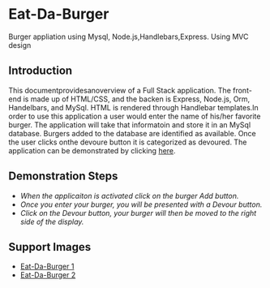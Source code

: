 # Eat-Da-Burger
Burger appliation using Mysql, Node.js,Handlebars,Express. Using MVC design
## Introduction 
  This documentprovidesanoverview of a Full Stack application. The front-end is made up of HTML/CSS, and the backen is Express,   Node.js, Orm, Handelbars, and MySql. HTML is rendered through Handlebar templates.In order to use this application a user would enter the name of his/her favorite burger. The application will take that informatoin and store it in an MySql database. Burgers added to the database are identified as available. Once the user clicks onthe devoure button it is categorized as devoured. The application can be demonstrated by clicking [here](https://fathomless-reaches-86926.herokuapp.com).

## Demonstration Steps
- *When the applicaiton is activated click on the burger Add button.*
- *Once you enter your burger, you will be presented with a Devour button.*
- *Click on the Devour button, your burger will then be moved to the right side of the display.*

## Support Images

- [Eat-Da-Burger 1](https://github.com/DiggsNG/Eat-DA-Burger/blob/master/Eat_Da_Burger1.PNG)
- [Eat-Da-Burger 2](https://github.com/DiggsNG/Eat-DA-Burger/blob/master/Eat_Da_Burger2.PNG)
